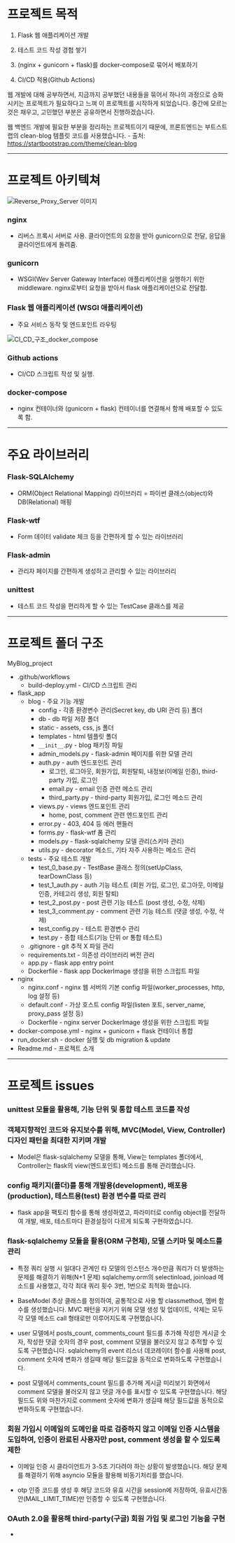 # 프로젝트 목적
1. Flask 웹 애플리케이션 개발

2. 테스트 코드 작성 경험 쌓기

3. (nginx + gunicorn + flask)를 docker-compose로 묶어서 배포하기 

4. CI/CD 적용(Github Actions)

웹 개발에 대해 공부하면서, 지금까지 공부했던 내용들을 묶어서 하나의 과정으로 승화시키는 프로젝트가 필요하다고 느껴 이 프로젝트를 시작하게 되었습니다. 중간에 모르는 것은 채우고, 고민했던 부분은 공유하면서 진행하겠습니다.

웹 백엔드 개발에 필요한 부분을 정리하는 프로젝트이기 때문에, 프론트엔드는 부트스트랩의 clean-blog 템플릿 코드를 사용했습니다. - 출처: https://startbootstrap.com/theme/clean-blog

___

# 프로젝트 아키텍쳐

![Reverse_Proxy_Server 이미지](Reverse_Proxy_Server.png)

### nginx
* 리버스 프록시 서버로 사용. 클라이언트의 요청을 받아 gunicorn으로 전달, 응답을 클라이언트에게 돌려줌.

### gunicorn
* WSGI(Wev Server Gateway Interface) 애플리케이션을 실행하기 위한 middleware. nginx로부터 요청을 받아서 flask 애플리케이션으로 전달함.

### Flask 웹 애플리케이션 (WSGI 애플리케이션)
* 주요 서비스 동작 및 엔드포인트 라우팅

![CI_CD_구조_docker_compose](CI_CD_구조_docker_compose.png)

### Github actions
* CI/CD 스크립트 작성 및 실행.

### docker-compose
* nginx 컨테이너와 (gunicorn + flask) 컨테이너를 연결해서 함께 배포할 수 있도록 함.
---

# 주요 라이브러리
### Flask-SQLAlchemy
* ORM(Object Relational Mapping) 라이브러리 = 파이썬 클래스(object)와 DB(Relational) 매핑

### Flask-wtf
* Form 데이터 validate 체크 등을 간편하게 할 수 있는 라이브러리

### Flask-admin
* 관리자 페이지를 간편하게 생성하고 관리할 수 있는 라이브러리

### unittest
* 테스트 코드 작성을 편리하게 할 수 있는 TestCase 클래스를 제공

---
# 프로젝트 폴더 구조
MyBlog_project
* .github/workflows
    * build-deploy.yml - CI/CD 스크립트 관리
* flask_app
    * blog - 주요 기능 개발
        * config - 각종 환경변수 관리(Secret key, db URI 관리 등) 폴더
        * db - db 파일 저장 폴더
        * static - assets, css, js 폴더
        * templates - html 템플릿 폴더
        * `__init__`.py - blog 패키징 파일
        * admin_models.py - flask-admin 페이지를 위한 모델 관리
        * auth.py - auth 엔드포인트 관리
            * 로그인, 로그아웃, 회원가입, 회원탈퇴, 내정보(이메일 인증), third-party 가입, 로그인
            * email.py - email 인증 관련 메소드 관리
            * third_party.py - third-party 회원가입, 로그인 메소드 관리
        * views.py - views 엔드포인트 관리
            * home, post, comment 관련 엔드포인트 관리
        * error.py - 403, 404 등 에러 핸들러
        * forms.py - flask-wtf 폼 관리
        * models.py - flask-sqlalchemy 모델 관리(스키마 관리)
        * utils.py - decorator 메소드, 기타 자주 사용하는 메소드 관리
    * tests - 주요 테스트 개발
        * test_0_base.py - TestBase 클래스 정의(setUpClass, tearDownClass 등)
        * test_1_auth.py - auth 기능 테스트 (회원 가입, 로그인, 로그아웃, 이메일 인증, 카테고리 생성, 회원 탈퇴)
        * test_2_post.py - post 관련 기능 테스트 (post 생성, 수정, 삭제)
        * test_3_comment.py - comment 관련 기능 테스트 (댓글 생성, 수정, 삭제)
        * test_config.py - 테스트 환경변수 관리
        * test.py - 종합 테스트(기능 단위 or 통합 테스트)
    * .gitignore - git 추적 X 파일 관리
    * requirements.txt - 의존성 라이브러리 버전 관리
    * app.py - flask app entry point
    * Dockerfile - flask app DockerImage 생성을 위한 스크립트 파일
* nginx
    * nginx.conf - nginx 웹 서버의 기본 config 파일(worker_processes, http, log 설정 등)
    * default.conf - 가상 호스트 config 파일(listen 포트, server_name, proxy_pass 설정 등)
    * Dockerfile - nginx server DockerImage 생성을 위한 스크립트 파일
* docker-compose.yml - nginx + gunicorn + flask 컨테이너 통합
* run_docker.sh - docker 실행 및 db migration & update
* Readme.md - 프로젝트 소개

---
# 프로젝트 issues

### unittest 모듈을 활용해, 기능 단위 및 통합 테스트 코드를 작성

### 객체지향적인 코드와 유지보수를 위해, MVC(Model, View, Controller) 디자인 패턴을 최대한 지키며 개발
* Model은 flask-sqlalchemy 모델을 통해, View는 templates 폴더에서, Controller는 flask의 view(엔드포인트) 메소드를 통해 관리했습니다.

### config 패키지(폴더)를 통해 개발용(development), 배포용(production), 테스트용(test) 환경 변수를 따로 관리
* flask app을 팩토리 함수를 통해 생성하였고, 파라미터로 config object를 전달하여 개발, 배포, 테스트마다 환경설정이 다르게 되도록 구현하였습니다.

### flask-sqlalchemy 모듈을 활용(ORM 구현체), 모델 스키마 및 메소드를 관리
* 특정 쿼리 실행 시 일대다 관계인 타 모델의 인스턴스 개수만큼 쿼리가 더 발생하는 문제를 해결하기 위해(N+1 문제) sqlalchemy.orm의 selectinload, joinload 메소드를 사용했고, 각각 최대 쿼리 횟수 3번, 1번으로 최적화 했습니다.

* BaseModel 추상 클래스를 정의하여, 공통적으로 사용 할 classmethod, 멤버 함수를 생성했습니다. MVC 패턴을 지키기 위해 모델 생성 및 업데이트, 삭제는 모두 각 모델 메소드 call 형태로만 이루어지도록 구현했습니다.

* user 모델에서 posts_count, comments_count 필드를 추가해 작성한 게시글 숫자, 작성한 댓글 숫자의 경우 post, comment 모델을 불러오지 않고 추적할 수 있도록 구현했습니다. sqlalchemy의 event 리스너 데코레이터 함수를 사용해 post, comment 숫자에 변화가 생길때 해당 필드값을 동적으로 변화하도록 구현했습니다.

* post 모델에서 comments_count 필드를 추가해 게시글 미리보기 화면에서 comment 모델을 불러오지 않고 댓글 개수를 표시할 수 있도록 구현했습니다. 해당 필드도 위와 마찬가지로 comment 숫자에 변화가 생길때 해당 필드값을 동적으로 변화하도록 구현했습니다.

### 회원 가입시 이메일의 도메인을 따로 검증하지 않고 이메일 인증 시스템을 도입하여, 인증이 완료된 사용자만 post, comment 생성을 할 수 있도록 제한
* 이메일 인증 시 클라이언트가 3-5초 기다려야 하는 상황이 발생했습니다. 해당 문제를 해결하기 위해 asyncio 모듈을 활용해 비동기처리를 했습니다.

* otp 인증 코드를 생성 후 해당 코드와 유효 시간을 session에 저장하여, 유효시간동안(MAIL_LIMIT_TIME)만 인증할 수 있도록 구현했습니다.

### OAuth 2.0을 활용해 third-party(구글) 회원 가입 및 로그인 기능을 구현
* 